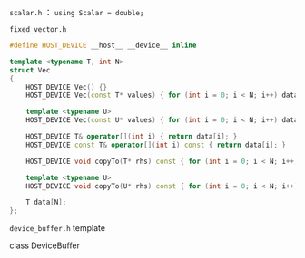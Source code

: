 

`scalar.h`  ：  `using Scalar = double;`

`fixed_vector.h`

```c++
#define HOST_DEVICE __host__ __device__ inline

template <typename T, int N>
struct Vec
{
	HOST_DEVICE Vec() {}
	HOST_DEVICE Vec(const T* values) { for (int i = 0; i < N; i++) data[i] = values[i]; }

	template <typename U>
	HOST_DEVICE Vec(const U* values) { for (int i = 0; i < N; i++) data[i] = T(values[i]); }

	HOST_DEVICE T& operator[](int i) { return data[i]; }
	HOST_DEVICE const T& operator[](int i) const { return data[i]; }

	HOST_DEVICE void copyTo(T* rhs) const { for (int i = 0; i < N; i++) rhs[i] = data[i]; }

	template <typename U>
	HOST_DEVICE void copyTo(U* rhs) const { for (int i = 0; i < N; i++) rhs[i] = U(data[i]); }

	T data[N];
};
```

`device_buffer.h`
template <typename T>

class DeviceBuffer